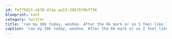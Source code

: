 ```yaml
---
id: fef75821-e678-47aa-aa53-39635f0bff36
blueprint: text
category: twitter
title: 'ran my 10k today, woohoo. After the 6k mark or so I feel like I can run forever.  I was going go to do 15k but I had other places to be :)'
caption: 'ran my 10k today, woohoo. After the 6k mark or so I feel like I can run forever.  I was going go to do 15k but I had other places to be :)'
---
```


